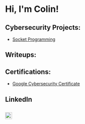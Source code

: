 <h1>Hi, I'm Colin!</h1>

<h2>Cybersecurity Projects:</h2>

<!-- - [Active Directory Lab](https://github.com/ColChoqCWC/Active_Directory_Lab) -->
- [Socket Programming](https://github.com/ColChoqCWC/Socket_Programming)

<!--<h2>Web Devlopemnt Projects</h2> -->

<!--- [Concert Info Website](https://github.com/ColChoqCWC/Concert_Website)-->

<h2>Writeups:</h2>

<!--- []()-->

<h2>Certifications:</h2>

- [Google Cybersecurity Certificate](https://www.coursera.org/account/accomplishments/professional-cert/6MTNJZG48PLH)

<h2>LinkedIn<h2>

[<img align="left" alt="JoshMadakor | LinkedIn" width="22px" src="https://cdn.jsdelivr.net/npm/simple-icons@v3/icons/linkedin.svg" />][linkedin]

[linkedin]: https://www.linkedin.com/in/colin-choquette

<!--
**ColCHoq/ColCHoq** is a ✨ _special_ ✨ repository because its `README.md` (this file) appears on your GitHub profile.

Here are some ideas to get you started:

- 🔭 I’m currently working on ...
- 🌱 I’m currently learning ...
- 👯 I’m looking to collaborate on ...
- 🤔 I’m looking for help with ...
- 💬 Ask me about ...
- 📫 How to reach me: ...
- 😄 Pronouns: ...
- ⚡ Fun fact: ...
-->

